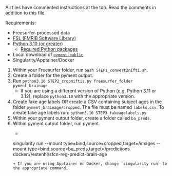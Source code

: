 All files have commented instructions at the top. Read the comments in addition to this file.

Requirements:
- Freesurfer-processed data
- [FSL (FMRIB Software Library)](https://fsl.fmrib.ox.ac.uk/fsl/fslwiki/) 
- [Python 3.10 (or greater)](https://www.python.org/)
    - [Required Python packages](https://github.com/estenhl/pyment-public/blob/main/requirements.txt)
- Local download of [`pyment-public`](https://github.com/estenhl/pyment-public)
- Singularity/Apptainer/Docker

1. Within your Freesurfer folder, run `bash STEP1_convert2nifti.sh`.
2. Create a folder for the pyment output. 
3. Run `python3.10 STEP2_cropniftis.py freesurfer_folder pyment_brainage`
    + If you are using a different version of Python (e.g. Python 3.11 or 3.12), replace `python3.10` with the appropriate version.
4. Create fake age labels OR create a CSV containing subject ages in the folder `pyment_brainage/cropped`. The file must be named `labels.csv`. To create fake age labels run: `python3.10 STEP3_fakeagelabels.py`
5. Within your pyment output folder, create a folder called `ba_preds`.
6. Within pyment output folder, run pyment.
    + ```bash
    singularity run --mount type=bind,source=cropped,target=/images --mount type=bind,source=ba_preds,target=/predictions docker://estenhl/sfcn-reg-predict-brain-age
    ```
    + If you are using Apptainer or Docker, change `singularity run` to the appropriate command.

